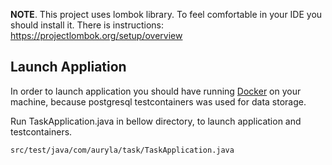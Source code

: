 
**NOTE**. This project uses lombok library. To feel comfortable in your IDE you should install it.
There is instructions: https://projectlombok.org/setup/overview

## Launch Appliation

In order to launch application you should have running [Docker](https://www.docker.com/) on your machine, because postgresql testcontainers was used for data storage.

Run TaskApplication.java in bellow directory, to launch application and testcontainers.
```
src/test/java/com/auryla/task/TaskApplication.java
```
